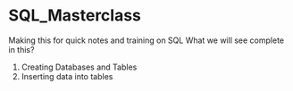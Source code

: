 # SQL_Masterclass

Making this for quick notes and training on SQL
What we will see complete in this?

1. Creating Databases and Tables
2. Inserting data into tables 
